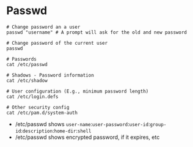 # Passwd

```shell
# Change password an a user
passwd "username" # A prompt will ask for the old and new password

# Change password of the current user
passwd
```

```shell
# Passwords
cat /etc/passwd

# Shadows - Password information
cat /etc/shadow

# User configuration (E.g., minimum password length)
cat /etc/login.defs

# Other security config
cat /etc/pam.d/system-auth
```

- /etc/passwd shows `user-name`:`user-password`:`user-id`:`group-id`:`description`:`home-dir`:`shell`
- /etc/passwd shows encrypted password, if it expires, etc
